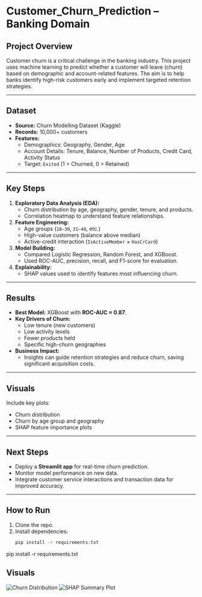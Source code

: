 # **Customer_Churn_Prediction – Banking Domain**

## **Project Overview**
Customer churn is a critical challenge in the banking industry. This project uses machine learning to predict whether a customer will leave (churn) based on demographic and account-related features. The aim is to help banks identify high-risk customers early and implement targeted retention strategies.

---

## **Dataset**
- **Source:** Churn Modelling Dataset (Kaggle)
- **Records:** 10,000+ customers
- **Features:**
  - Demographics: Geography, Gender, Age
  - Account Details: Tenure, Balance, Number of Products, Credit Card, Activity Status
  - Target: `Exited` (1 = Churned, 0 = Retained)

---

## **Key Steps**
1. **Exploratory Data Analysis (EDA):**
   - Churn distribution by age, geography, gender, tenure, and products.
   - Correlation heatmap to understand feature relationships.
2. **Feature Engineering:**
   - Age groups (`18–30`, `31–40`, etc.)
   - High-value customers (balance above median)
   - Active-credit interaction (`IsActiveMember` × `HasCrCard`)
3. **Model Building:**
   - Compared Logistic Regression, Random Forest, and XGBoost.
   - Used ROC-AUC, precision, recall, and F1-score for evaluation.
4. **Explainability:**
   - SHAP values used to identify features most influencing churn.

---

## **Results**
- **Best Model:** XGBoost with **ROC-AUC ≈ 0.87**.
- **Key Drivers of Churn:**
  - Low tenure (new customers)
  - Low activity levels
  - Fewer products held
  - Specific high-churn geographies
- **Business Impact:**
  - Insights can guide retention strategies and reduce churn, saving significant acquisition costs.

---

## **Visuals**
Include key plots:
- Churn distribution  
- Churn by age group and geography  
- SHAP feature importance plots  

---

## **Next Steps**
- Deploy a **Streamlit app** for real-time churn prediction.
- Monitor model performance on new data.
- Integrate customer service interactions and transaction data for improved accuracy.

---

## **How to Run**
1. Clone the repo.
2. Install dependencies:  
   ```bash
   pip install -r requirements.txt
pip install -r requirements.txt
## Visuals

![Churn Distribution](churn_distribution.png)
![SHAP Summary Plot](shap_summary.png)


